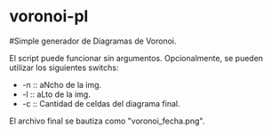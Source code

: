 voronoi-pl
==========

#Simple generador de Diagramas de Voronoi.

El script puede funcionar sin argumentos.
Opcionalmente, se pueden utilizar los siguientes switchs:

* -n :: aNcho de la img.
* -l :: aLto de la img.
* -c :: Cantidad de celdas del diagrama final.

El archivo final se bautiza como "voronoi_fecha.png".

